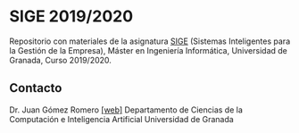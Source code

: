 # SIGE 2019/2020
Repositorio con materiales de la asignatura [SIGE](http://masteres.ugr.es/ing-informatica/pages/info_academica/guias/curso_actual/2semestre/ficha_masterii_sige_100404/!) (Sistemas Inteligentes para la Gestión de la Empresa), Máster en Ingeniería Informática, Universidad de Granada, Curso 2019/2020.

## Contacto
Dr. Juan Gómez Romero [[web]](http://decsai.ugr.es/~jgomez)
Departamento de Ciencias de la Computación e Inteligencia Artificial
Universidad de Granada
